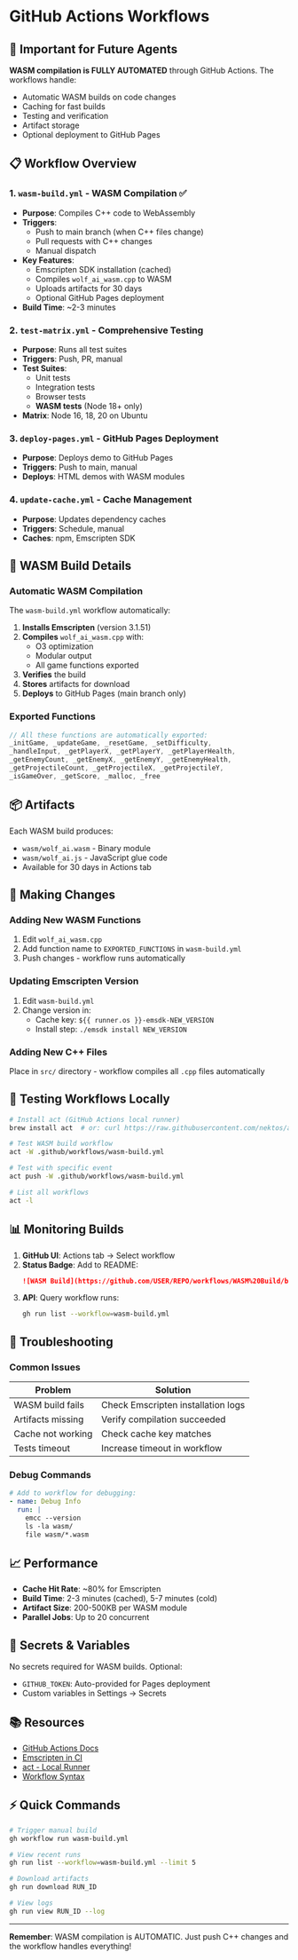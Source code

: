 # GitHub Actions Workflows

## 🎯 Important for Future Agents

**WASM compilation is FULLY AUTOMATED** through GitHub Actions. The workflows handle:
- Automatic WASM builds on code changes
- Caching for fast builds
- Testing and verification
- Artifact storage
- Optional deployment to GitHub Pages

## 📋 Workflow Overview

### 1. `wasm-build.yml` - **WASM Compilation** ✅
- **Purpose**: Compiles C++ code to WebAssembly
- **Triggers**: 
  - Push to main branch (when C++ files change)
  - Pull requests with C++ changes
  - Manual dispatch
- **Key Features**:
  - Emscripten SDK installation (cached)
  - Compiles `wolf_ai_wasm.cpp` to WASM
  - Uploads artifacts for 30 days
  - Optional GitHub Pages deployment
- **Build Time**: ~2-3 minutes

### 2. `test-matrix.yml` - **Comprehensive Testing**
- **Purpose**: Runs all test suites
- **Triggers**: Push, PR, manual
- **Test Suites**:
  - Unit tests
  - Integration tests
  - Browser tests
  - **WASM tests** (Node 18+ only)
- **Matrix**: Node 16, 18, 20 on Ubuntu

### 3. `deploy-pages.yml` - **GitHub Pages Deployment**
- **Purpose**: Deploys demo to GitHub Pages
- **Triggers**: Push to main, manual
- **Deploys**: HTML demos with WASM modules

### 4. `update-cache.yml` - **Cache Management**
- **Purpose**: Updates dependency caches
- **Triggers**: Schedule, manual
- **Caches**: npm, Emscripten SDK

## 🚀 WASM Build Details

### Automatic WASM Compilation

The `wasm-build.yml` workflow automatically:

1. **Installs Emscripten** (version 3.1.51)
2. **Compiles** `wolf_ai_wasm.cpp` with:
   - O3 optimization
   - Modular output
   - All game functions exported
3. **Verifies** the build
4. **Stores** artifacts for download
5. **Deploys** to GitHub Pages (main branch only)

### Exported Functions

```javascript
// All these functions are automatically exported:
_initGame, _updateGame, _resetGame, _setDifficulty,
_handleInput, _getPlayerX, _getPlayerY, _getPlayerHealth,
_getEnemyCount, _getEnemyX, _getEnemyY, _getEnemyHealth,
_getProjectileCount, _getProjectileX, _getProjectileY,
_isGameOver, _getScore, _malloc, _free
```

## 📦 Artifacts

Each WASM build produces:
- `wasm/wolf_ai.wasm` - Binary module
- `wasm/wolf_ai.js` - JavaScript glue code
- Available for 30 days in Actions tab

## 🔧 Making Changes

### Adding New WASM Functions

1. Edit `wolf_ai_wasm.cpp`
2. Add function name to `EXPORTED_FUNCTIONS` in `wasm-build.yml`
3. Push changes - workflow runs automatically

### Updating Emscripten Version

1. Edit `wasm-build.yml`
2. Change version in:
   - Cache key: `${{ runner.os }}-emsdk-NEW_VERSION`
   - Install step: `./emsdk install NEW_VERSION`

### Adding New C++ Files

Place in `src/` directory - workflow compiles all `.cpp` files automatically

## 🧪 Testing Workflows Locally

```bash
# Install act (GitHub Actions local runner)
brew install act  # or: curl https://raw.githubusercontent.com/nektos/act/master/install.sh | sudo bash

# Test WASM build workflow
act -W .github/workflows/wasm-build.yml

# Test with specific event
act push -W .github/workflows/wasm-build.yml

# List all workflows
act -l
```

## 📊 Monitoring Builds

1. **GitHub UI**: Actions tab → Select workflow
2. **Status Badge**: Add to README:
   ```markdown
   ![WASM Build](https://github.com/USER/REPO/workflows/WASM%20Build/badge.svg)
   ```
3. **API**: Query workflow runs:
   ```bash
   gh run list --workflow=wasm-build.yml
   ```

## 🚨 Troubleshooting

### Common Issues

| Problem | Solution |
|---------|----------|
| WASM build fails | Check Emscripten installation logs |
| Artifacts missing | Verify compilation succeeded |
| Cache not working | Check cache key matches |
| Tests timeout | Increase timeout in workflow |

### Debug Commands

```yaml
# Add to workflow for debugging:
- name: Debug Info
  run: |
    emcc --version
    ls -la wasm/
    file wasm/*.wasm
```

## 📈 Performance

- **Cache Hit Rate**: ~80% for Emscripten
- **Build Time**: 2-3 minutes (cached), 5-7 minutes (cold)
- **Artifact Size**: 200-500KB per WASM module
- **Parallel Jobs**: Up to 20 concurrent

## 🔐 Secrets & Variables

No secrets required for WASM builds. Optional:
- `GITHUB_TOKEN`: Auto-provided for Pages deployment
- Custom variables in Settings → Secrets

## 📚 Resources

- [GitHub Actions Docs](https://docs.github.com/en/actions)
- [Emscripten in CI](https://emscripten.org/docs/compiling/Travis.html)
- [act - Local Runner](https://github.com/nektos/act)
- [Workflow Syntax](https://docs.github.com/en/actions/reference/workflow-syntax-for-github-actions)

## ⚡ Quick Commands

```bash
# Trigger manual build
gh workflow run wasm-build.yml

# View recent runs
gh run list --workflow=wasm-build.yml --limit 5

# Download artifacts
gh run download RUN_ID

# View logs
gh run view RUN_ID --log
```

---

**Remember**: WASM compilation is AUTOMATIC. Just push C++ changes and the workflow handles everything!